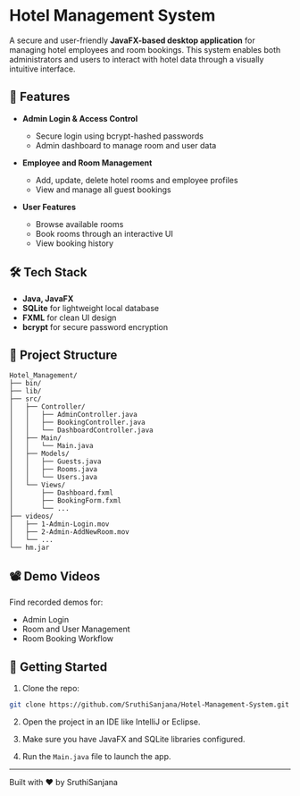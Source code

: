 # Hotel Management System

A secure and user-friendly **JavaFX-based desktop application** for managing hotel employees and room bookings. This system enables both administrators and users to interact with hotel data through a visually intuitive interface.

## 🎯 Features

- **Admin Login & Access Control**
  - Secure login using bcrypt-hashed passwords
  - Admin dashboard to manage room and user data

- **Employee and Room Management**
  - Add, update, delete hotel rooms and employee profiles
  - View and manage all guest bookings

- **User Features**
  - Browse available rooms
  - Book rooms through an interactive UI
  - View booking history

## 🛠️ Tech Stack

- **Java, JavaFX**
- **SQLite** for lightweight local database
- **FXML** for clean UI design
- **bcrypt** for secure password encryption

## 📁 Project Structure

```
Hotel_Management/
├── bin/
├── lib/
├── src/
│   ├── Controller/
│   │   ├── AdminController.java
│   │   ├── BookingController.java
│   │   └── DashboardController.java
│   ├── Main/
│   │   └── Main.java
│   ├── Models/
│   │   ├── Guests.java
│   │   ├── Rooms.java
│   │   └── Users.java
│   └── Views/
│       ├── Dashboard.fxml
│       ├── BookingForm.fxml
│       └── ...
├── videos/
│   ├── 1-Admin-Login.mov
│   ├── 2-Admin-AddNewRoom.mov
│   └── ...
└── hm.jar
```

## 📽️ Demo Videos

Find recorded demos for:
- Admin Login
- Room and User Management
- Room Booking Workflow

## 🚀 Getting Started

1. Clone the repo:
```bash
git clone https://github.com/SruthiSanjana/Hotel-Management-System.git
```

2. Open the project in an IDE like IntelliJ or Eclipse.

3. Make sure you have JavaFX and SQLite libraries configured.

4. Run the `Main.java` file to launch the app.

---

Built with ❤️ by SruthiSanjana
